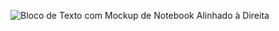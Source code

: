 ![Bloco de Texto com Mockup de Notebook Alinhado à Direita](https://github.com/user-attachments/assets/78982368-0804-4559-bb09-732f5a8fe64f)
